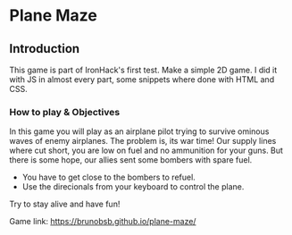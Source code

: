 # Plane Maze

## Introduction

This game is part of IronHack's first test. Make a simple 2D game. I did it with JS in almost every part, some snippets
where done with HTML and CSS.

### How to play & Objectives
In this game you will play as an airplane pilot trying to survive ominous waves of enemy airplanes.
The problem is, its war time! Our supply lines where cut short, you are low on fuel and no ammunition for your guns.
But there is some hope, our allies sent some bombers with spare fuel. 

* You have to get close to the bombers to refuel.
* Use the direcionals from your keyboard to control the plane.

Try to stay alive and have fun!

Game link: https://brunobsb.github.io/plane-maze/
